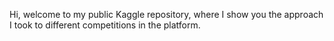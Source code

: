 Hi, welcome to my public Kaggle repository, where I show you the approach I took to different competitions in the platform. 

<!---
amontesdeoca1982/amontesdeoca1982 is a ✨ special ✨ repository because its `README.md` (this file) appears on your GitHub profile.
You can click the Preview link to take a look at your changes.
--->
